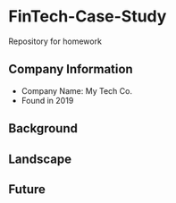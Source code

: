 # FinTech-Case-Study
Repository for homework
## Company Information
* Company Name: My Tech Co.
* Found in 2019
## Background
## Landscape
## Future



